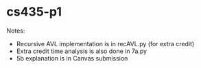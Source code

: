 # cs435-p1

Notes: 
- Recursive AVL implementation is in recAVL.py (for extra credit)
- Extra credit time analysis is also done in 7a.py
- 5b explanation is in Canvas submission
